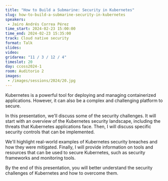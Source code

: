 ```yaml
---
title: "How to Build a Submarine: Security in Kubernetes"
slug: how-to-build-a-submarine-security-in-kubernetes
speakers:
 - Jairo Andrés Correa Pérez
time_start: 2024-02-23 15:00:00
time_end: 2024-02-23 15:35:00
track: Cloud native security
format: Talk
slides: 
video: 
gridarea: "11 / 3 / 12 / 4"
timeslot: 20
day: ccoss2024-1
room: Auditorio 2
images: 
 - /images/sessions/2024/20.jpg
---
```


Kubernetes is a powerful tool for deploying and managing containerized applications. However, it can also be a complex and challenging platform to secure.
 
In this presentation, we'll discuss some of the security challenges. It will start with an overview of the Kubernetes security landscape, including the threats that Kubernetes applications face. Then, I will discuss specific security controls that can be implemented.
 
We'll highlight real-world examples of Kubernetes security breaches and how they were mitigated. Finally, I will provide information on tools and resources that can be used to secure Kubernetes, such as security frameworks and monitoring tools.
 
 By the end of this presentation, you will better understand the security challenges of Kubernetes and how to overcome them.